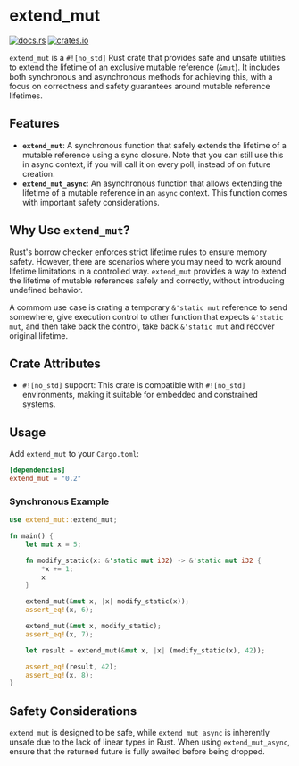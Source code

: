 # extend_mut

[![docs.rs](https://docs.rs/extend_mut/badge.svg)](https://docs.rs/extend_mut)
[![crates.io](https://img.shields.io/crates/v/extend_mut.svg)](https://crates.io/crates/extend_mut)
<!-- [![crates.io](https://img.shields.io/crates/d/extend_mut.svg)](https://crates.io/crates/extend_mut) -->

`extend_mut` is a `#![no_std]` Rust crate that provides safe and unsafe
utilities to extend the lifetime of an exclusive mutable reference (`&mut`). It
includes both synchronous and asynchronous methods for achieving this, with a
focus on correctness and safety guarantees around mutable reference lifetimes.

## Features

- **`extend_mut`**: A synchronous function that safely extends the lifetime of a
  mutable reference using a sync closure. Note that you can still use this in
  async context, if you will call it on every poll, instead of on future creation.
- **`extend_mut_async`**: An asynchronous function that allows extending the
  lifetime of a mutable reference in an `async` context. This function comes
  with important safety considerations.

## Why Use `extend_mut`?

Rust's borrow checker enforces strict lifetime rules to ensure memory safety.
However, there are scenarios where you may need to work around lifetime
limitations in a controlled way. `extend_mut` provides a way to extend the
lifetime of mutable references safely and correctly, without introducing
undefined behavior.

A commom use case is crating a temporary `&'static mut` reference to send
somewhere, give execution control to other function that expects `&'static mut`,
and then take back the control, take back `&'static mut` and recover original lifetime.

## Crate Attributes

- `#![no_std]` support: This crate is compatible with `#![no_std]` environments,
  making it suitable for embedded and constrained systems.

## Usage

Add `extend_mut` to your `Cargo.toml`:

```toml
[dependencies]
extend_mut = "0.2"
```

### Synchronous Example

```rust
use extend_mut::extend_mut;

fn main() {
    let mut x = 5;

    fn modify_static(x: &'static mut i32) -> &'static mut i32 {
        *x += 1;
        x
    }

    extend_mut(&mut x, |x| modify_static(x));
    assert_eq!(x, 6);

    extend_mut(&mut x, modify_static);
    assert_eq!(x, 7);

    let result = extend_mut(&mut x, |x| (modify_static(x), 42));

    assert_eq!(result, 42);
    assert_eq!(x, 8);
}
```

## Safety Considerations

`extend_mut` is designed to be safe, while `extend_mut_async` is inherently
unsafe due to the lack of linear types in Rust. When using `extend_mut_async`,
ensure that the returned future is fully awaited before being dropped.


